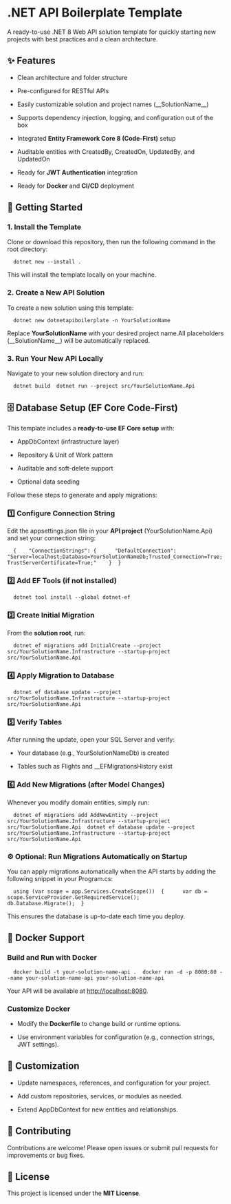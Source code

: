 .NET API Boilerplate Template
=============================

A ready-to-use .NET 8 Web API solution template for quickly starting new projects with best practices and a clean architecture.

✨ Features
----------

*   Clean architecture and folder structure
    
*   Pre-configured for RESTful APIs
    
*   Easily customizable solution and project names (\_\_SolutionName\_\_)
    
*   Supports dependency injection, logging, and configuration out of the box
    
*   Integrated **Entity Framework Core 8 (Code-First)** setup
    
*   Auditable entities with CreatedBy, CreatedOn, UpdatedBy, and UpdatedOn
    
*   Ready for **JWT Authentication** integration
    
*   Ready for **Docker** and **CI/CD** deployment
    

🚀 Getting Started
------------------

### 1\. Install the Template

Clone or download this repository, then run the following command in the root directory:

`   dotnet new --install .   `

This will install the template locally on your machine.

### 2\. Create a New API Solution

To create a new solution using this template:

`   dotnet new dotnetapiboilerplate -n YourSolutionName   `

Replace **YourSolutionName** with your desired project name.All placeholders (\_\_SolutionName\_\_) will be automatically replaced.

### 3\. Run Your New API Locally

Navigate to your new solution directory and run:

`   dotnet build  dotnet run --project src/YourSolutionName.Api   `

🗄️ Database Setup (EF Core Code-First)
---------------------------------------

This template includes a **ready-to-use EF Core setup** with:

*   AppDbContext (infrastructure layer)
    
*   Repository & Unit of Work pattern
    
*   Auditable and soft-delete support
    
*   Optional data seeding
    

Follow these steps to generate and apply migrations:

### 1️⃣ Configure Connection String

Edit the appsettings.json file in your **API project** (YourSolutionName.Api) and set your connection string:

`   {    "ConnectionStrings": {      "DefaultConnection": "Server=localhost;Database=YourSolutionNameDb;Trusted_Connection=True;TrustServerCertificate=True;"    }  }   `

### 2️⃣ Add EF Tools (if not installed)

`   dotnet tool install --global dotnet-ef   `

### 3️⃣ Create Initial Migration

From the **solution root**, run:

`   dotnet ef migrations add InitialCreate --project src/YourSolutionName.Infrastructure --startup-project src/YourSolutionName.Api   `

### 4️⃣ Apply Migration to Database

`   dotnet ef database update --project src/YourSolutionName.Infrastructure --startup-project src/YourSolutionName.Api   `

### 5️⃣ Verify Tables

After running the update, open your SQL Server and verify:

*   Your database (e.g., YourSolutionNameDb) is created
    
*   Tables such as Flights and \_\_EFMigrationsHistory exist
    

### 6️⃣ Add New Migrations (after Model Changes)

Whenever you modify domain entities, simply run:

`   dotnet ef migrations add AddNewEntity --project src/YourSolutionName.Infrastructure --startup-project src/YourSolutionName.Api  dotnet ef database update --project src/YourSolutionName.Infrastructure --startup-project src/YourSolutionName.Api   `

### ⚙️ Optional: Run Migrations Automatically on Startup

You can apply migrations automatically when the API starts by adding the following snippet in your Program.cs:

`   using (var scope = app.Services.CreateScope())  {      var db = scope.ServiceProvider.GetRequiredService();      db.Database.Migrate();  }   `

This ensures the database is up-to-date each time you deploy.

🐳 Docker Support
-----------------

### Build and Run with Docker

`   docker build -t your-solution-name-api .  docker run -d -p 8080:80 --name your-solution-name-api your-solution-name-api   `

Your API will be available at [http://localhost:8080](http://localhost:8080).

### Customize Docker

*   Modify the **Dockerfile** to change build or runtime options.
    
*   Use environment variables for configuration (e.g., connection strings, JWT settings).
    

🔧 Customization
----------------

*   Update namespaces, references, and configuration for your project.
    
*   Add custom repositories, services, or modules as needed.
    
*   Extend AppDbContext for new entities and relationships.
    

🤝 Contributing
---------------

Contributions are welcome! Please open issues or submit pull requests for improvements or bug fixes.

📜 License
----------

This project is licensed under the **MIT License**.
